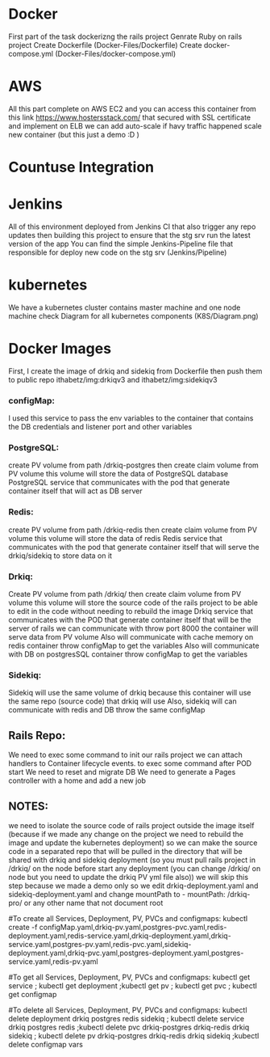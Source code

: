 # Docker #
First part of the task dockerizng the rails project
Genrate Ruby on rails project
Create Dockerfile (Docker-Files/Dockerfile)
Create docker-compose.yml (Docker-Files/docker-compose.yml)

# AWS #
All this part complete on AWS EC2 and you can access this container from this link https://www.hostersstack.com/ that secured with SSL certificate and implement on ELB we can add auto-scale if havy traffic happened scale new container (but this just a demo :D )

# Countuse Integration #
# Jenkins #
All of this environment deployed from Jenkins CI that also trigger any repo updates then building this project to ensure that the stg srv run the latest version of the app
You can find the simple  Jenkins-Pipeline file that responsible for deploy new code on the stg srv (Jenkins/Pipeline)

# kubernetes #
We have a kubernetes cluster contains master machine and one node machine
check Diagram for all kubernetes components (K8S/Diagram.png)

# Docker Images #
First, I create the image of drkiq and sidekiq from Dockerfile
then push them to public repo ithabetz/img:drkiqv3 and ithabetz/img:sidekiqv3

### configMap:
I used this service to pass the env	variables to the container that contains the DB credentials and listener port and other variables

### PostgreSQL:
create PV volume from path /drkiq-postgres then create claim volume from PV volume this volume will store the data of PostgreSQL database
PostgreSQL service that communicates with the pod that generate container itself that will act as DB server

### Redis:
create PV volume from path /drkiq-redis then create claim volume from PV volume this volume will store the data of redis
Redis service that communicates with the pod that generate container itself that will serve the drkiq/sidekiq to store data on it

### Drkiq:
Create PV volume from path /drkiq/ then create claim volume from PV volume this volume will store the source code of the rails project to be able to edit in the code without needing to rebuild the image 
Drkiq service that communicates with the POD that generate container itself that will be the server of rails we can communicate with throw port 8000 the container will serve data from PV volume
Also will communicate with cache memory on redis container throw configMap to get the variables 
Also will communicate with DB on postgresSQL container throw configMap to get the variables 

### Sidekiq:
Sidekiq will use the same volume of drkiq because this container will use the same repo (source code) that drkiq will use
Also, sidekiq will can communicate with redis and DB throw the same configMap

## Rails Repo:
We need to exec some command to init our rails project we can attach handlers to Container lifecycle events. to exec some command after POD start
We need to reset and migrate DB 
We need to generate a Pages controller with a home and add a new job

## NOTES:
we need to isolate the source code of rails project outside the image itself (because if we made any change on the project we need to rebuild the image and update the kubernetes deployment)
so we can make the source  code in a separated repo that will be pulled in the directory that will be shared with drkiq and sidekiq deployment (so you must pull rails project in /drkiq/ on the node before start any deployment (you can change /drkiq/ on node but you need to update the drkiq PV yml file also))
we will skip this step because we made a demo only so we edit drkiq-deployment.yaml and sidekiq-deployment.yaml and change mountPath to - mountPath: /drkiq-pro/ or any other name that not document root

#To create all Services, Deployment, PV, PVCs and configmaps:
kubectl create -f configMap.yaml,drkiq-pv.yaml,postgres-pvc.yaml,redis-deployment.yaml,redis-service.yaml,drkiq-deployment.yaml,drkiq-service.yaml,postgres-pv.yaml,redis-pvc.yaml,sidekiq-deployment.yaml,drkiq-pvc.yaml,postgres-deployment.yaml,postgres-service.yaml,redis-pv.yaml

#To get all Services, Deployment, PV, PVCs and configmaps:
kubectl get service ; kubectl get deployment ;kubectl get pv ; kubectl get pvc ; kubectl get configmap

#To delete all Services, Deployment, PV, PVCs and configmaps:
kubectl delete deployment drkiq postgres redis sidekiq ; kubectl delete service drkiq postgres redis ;kubectl delete pvc drkiq-postgres drkiq-redis drkiq sidekiq ; kubectl delete pv drkiq-postgres drkiq-redis drkiq sidekiq ;kubectl delete configmap vars
